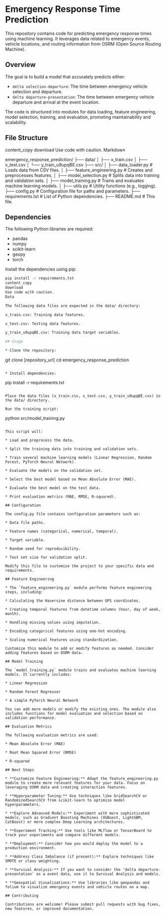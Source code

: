 # Emergency Response Time Prediction

This repository contains code for predicting emergency response times using machine learning. It leverages data related to emergency events, vehicle locations, and routing information from OSRM (Open Source Routing Machine).

## Overview

The goal is to build a model that accurately predicts either:

*   `delta selection-departure`: The time between emergency vehicle selection and departure.
*   `delta departure-presentation`: The time between emergency vehicle departure and arrival at the event location.

The code is structured into modules for data loading, feature engineering, model selection, training, and evaluation, promoting maintainability and scalability.

## File Structure
content_copy
download
Use code with caution.
Markdown

emergency_response_prediction/
├── data/
│ ├── x_train.csv
│ ├── x_test.csv
│ └── y_train_u9upqBE.csv
├── src/
│ ├── data_loader.py # Loads data from CSV files.
│ ├── feature_engineering.py # Creates and preprocesses features.
│ ├── model_selection.py # Splits data into training and validation sets.
│ ├── model_training.py # Trains and evaluates machine learning models.
│ ├── utils.py # Utility functions (e.g., logging).
├── config.py # Configuration file for paths and parameters.
├── requirements.txt # List of Python dependencies.
├── README.md # This file.

## Dependencies

The following Python libraries are required:

*   pandas
*   numpy
*   scikit-learn
*   geopy
*   torch

Install the dependencies using pip:

```bash
pip install -r requirements.txt
content_copy
download
Use code with caution.
Data

The following data files are expected in the data/ directory:

x_train.csv: Training data features.

x_test.csv: Testing data features.

y_train_u9upqBE.csv: Training data target variables.

## Usage

* Clone the repository:
```
git clone [repository_url]
cd emergency_response_prediction
```

* Install dependencies:

```
pip install -r requirements.txt
```

Place the data files (x_train.csv, x_test.csv, y_train_u9upqBE.csv) in the data/ directory.

Run the training script:

```
python src/model_training.py
```

This script will:

* Load and preprocess the data.

* Split the training data into training and validation sets.

* Train several machine learning models (Linear Regression, Random Forest, PyTorch Neural Network).

* Evaluate the models on the validation set.

* Select the best model based on Mean Absolute Error (MAE).

* Evaluate the best model on the test data.

* Print evaluation metrics (MAE, RMSE, R-squared).

## Configuration

The config.py file contains configuration parameters such as:

* Data file paths.

* Feature names (categorical, numerical, temporal).

* Target variable.

* Random seed for reproducibility.

* Test set size for validation split.

Modify this file to customize the project to your specific data and requirements.

## Feature Engineering

* The `feature_engineering.py` module performs feature engineering steps, including:

* Calculating the Haversine distance between GPS coordinates.

* Creating temporal features from datetime columns (hour, day of week, month).

* Handling missing values using imputation.

* Encoding categorical features using one-hot encoding.

* Scaling numerical features using standardization.

Customize this module to add or modify features as needed. Consider adding features based on OSRM data.

## Model Training

The `model_training.py` module trains and evaluates machine learning models. It currently includes:

* Linear Regression

* Random Forest Regressor

* A simple PyTorch Neural Network

You can add more models or modify the existing ones. The module also includes functions for model evaluation and selection based on validation performance.

## Evaluation Metrics

The following evaluation metrics are used:

* Mean Absolute Error (MAE)

* Root Mean Squared Error (RMSE)

* R-squared

## Next Steps

* **Customize Feature Engineering:** Adapt the feature_engineering.py module to create more relevant features for your data. Focus on leveraging OSRM data and creating interaction features.

* **Hyperparameter Tuning:** Use techniques like GridSearchCV or RandomizedSearchCV from scikit-learn to optimize model hyperparameters.

* **Explore Advanced Models:** Experiment with more sophisticated models, such as Gradient Boosting Machines (XGBoost, LightGBM, CatBoost) or more complex Deep Learning architectures.

* **Experiment Tracking:** Use tools like MLflow or TensorBoard to track your experiments and compare different models.

* **Deployment:** Consider how you would deploy the model to a production environment.

* **Address Class Imbalance (if present):** Explore techniques like SMOTE or class weighting.

* **Survival Analysis:** If you want to consider the 'delta departure-presentation' as a event data, use it to Survival Analysis and models.

* **Geospatial Visualizations:** Use libraries like geopandas and folium to visualize emergency events and vehicle routes on a map.

## Contributing

Contributions are welcome! Please submit pull requests with bug fixes, new features, or improved documentation.

